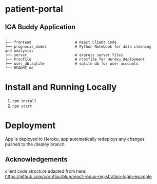 # patient-portal

## IGA Buddy Application

```
.
├── frontend                    # React Client Code
├── prognosis_model             # Python Notebook for data cleaning and analysiss
├── server                      # express server files
├── Procfile                    # Procfile for Heroku Deployment
├── user_db.sqlite              # sqlite db for user accounts
└── README.md
```

# Install and Running Locally

1. `npm install`
2. `npm start`

# Deployment

App is deployed to Heroku, app automatically redeploys any changes pushed to the /deploy branch

## Acknowledgements

client code structure adapted from here: https://github.com/cornflourblue/react-redux-registration-login-example
